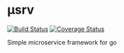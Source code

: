 # μsrv
[![Build Status](https://drone.io/github.com/achilleasa/usrv/status.png)](https://drone.io/github.com/achilleasa/usrv/latest)
[![Coverage Status](https://coveralls.io/repos/achilleasa/usrv/badge.svg)](https://coveralls.io/r/achilleasa/usrv)

Simple microservice framework for go
